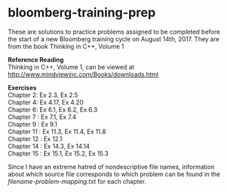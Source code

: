 # bloomberg-training-prep
These are solutions to practice problems assigned to be completed before the start of a new Bloomberg training cycle on August 14th, 2017.
They are from the book Thinking in C++, Volume 1

__Reference Reading__  
Thinking in C++, Volume 1, can be viewed at  
http://www.mindviewinc.com/Books/downloads.html  

__Exercises__  
Chapter 2: Ex 2.3, Ex 2.5  
Chapter 4: Ex 4.17, Ex 4.20  
Chapter 6: Ex 6.1, Ex 6.2, Ex 6.3  
Chapter 7 : Ex 7.1, Ex 7.4  
Chapter 9 : Ex 9.1  
Chapter 11 : Ex 11.3, Ex 11.4, Ex 11.8  
Chapter 12 : Ex 12.1  
Chapter 14 : Ex 14.3, Ex 14.14  
Chapter 15 : Ex 15.1, Ex 15.2, Ex 15.3  

Since I have an extreme hatred of nondescriptive file names, information about which source file corresponds to which problem can be found
in the _filename-problem-mapping.txt_ for each chapter.
